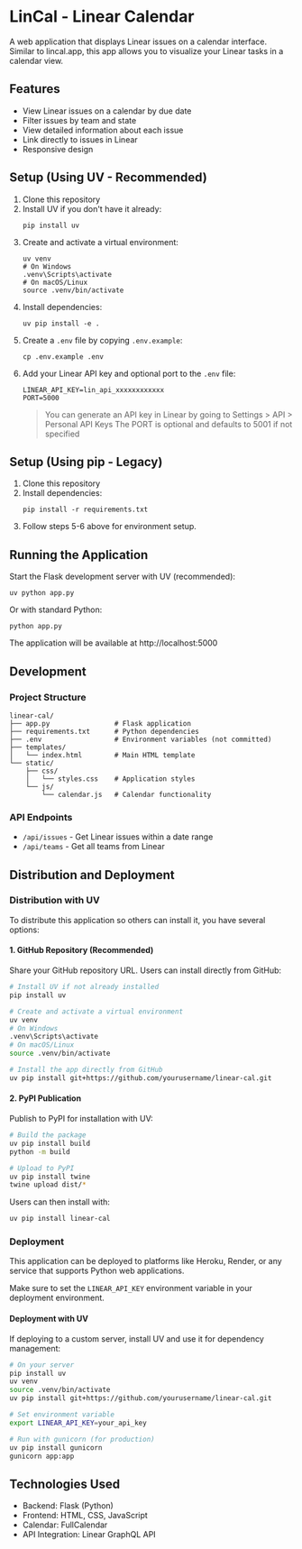 # LinCal - Linear Calendar

A web application that displays Linear issues on a calendar interface. Similar to lincal.app, this app allows you to visualize your Linear tasks in a calendar view.

## Features

- View Linear issues on a calendar by due date
- Filter issues by team and state
- View detailed information about each issue
- Link directly to issues in Linear
- Responsive design

## Setup (Using UV - Recommended)

1. Clone this repository
2. Install UV if you don't have it already:
   ```
   pip install uv
   ```
3. Create and activate a virtual environment:
   ```
   uv venv
   # On Windows
   .venv\Scripts\activate
   # On macOS/Linux
   source .venv/bin/activate
   ```
4. Install dependencies:
   ```
   uv pip install -e .
   ```
5. Create a `.env` file by copying `.env.example`:
   ```
   cp .env.example .env
   ```
6. Add your Linear API key and optional port to the `.env` file:
   ```
   LINEAR_API_KEY=lin_api_xxxxxxxxxxxx
   PORT=5000
   ```
   > You can generate an API key in Linear by going to Settings > API > Personal API Keys
   > The PORT is optional and defaults to 5001 if not specified

## Setup (Using pip - Legacy)

1. Clone this repository
2. Install dependencies:
   ```
   pip install -r requirements.txt
   ```
3. Follow steps 5-6 above for environment setup.

## Running the Application

Start the Flask development server with UV (recommended):

```
uv python app.py
```

Or with standard Python:

```
python app.py
```

The application will be available at http://localhost:5000

## Development

### Project Structure

```
linear-cal/
├── app.py                # Flask application
├── requirements.txt      # Python dependencies
├── .env                  # Environment variables (not committed)
├── templates/
│   └── index.html        # Main HTML template
└── static/
    ├── css/
    │   └── styles.css    # Application styles
    └── js/
        └── calendar.js   # Calendar functionality
```

### API Endpoints

- `/api/issues` - Get Linear issues within a date range
- `/api/teams` - Get all teams from Linear

## Distribution and Deployment

### Distribution with UV

To distribute this application so others can install it, you have several options:

#### 1. GitHub Repository (Recommended)

Share your GitHub repository URL. Users can install directly from GitHub:

```bash
# Install UV if not already installed
pip install uv

# Create and activate a virtual environment
uv venv
# On Windows
.venv\Scripts\activate
# On macOS/Linux
source .venv/bin/activate

# Install the app directly from GitHub
uv pip install git+https://github.com/yourusername/linear-cal.git
```

#### 2. PyPI Publication

Publish to PyPI for installation with UV:

```bash
# Build the package
uv pip install build
python -m build

# Upload to PyPI
uv pip install twine
twine upload dist/*
```

Users can then install with:
```bash
uv pip install linear-cal
```

### Deployment

This application can be deployed to platforms like Heroku, Render, or any service that supports Python web applications.

Make sure to set the `LINEAR_API_KEY` environment variable in your deployment environment.

#### Deployment with UV

If deploying to a custom server, install UV and use it for dependency management:

```bash
# On your server
pip install uv
uv venv
source .venv/bin/activate
uv pip install git+https://github.com/yourusername/linear-cal.git

# Set environment variable
export LINEAR_API_KEY=your_api_key

# Run with gunicorn (for production)
uv pip install gunicorn
gunicorn app:app
```

## Technologies Used

- Backend: Flask (Python)
- Frontend: HTML, CSS, JavaScript
- Calendar: FullCalendar
- API Integration: Linear GraphQL API
